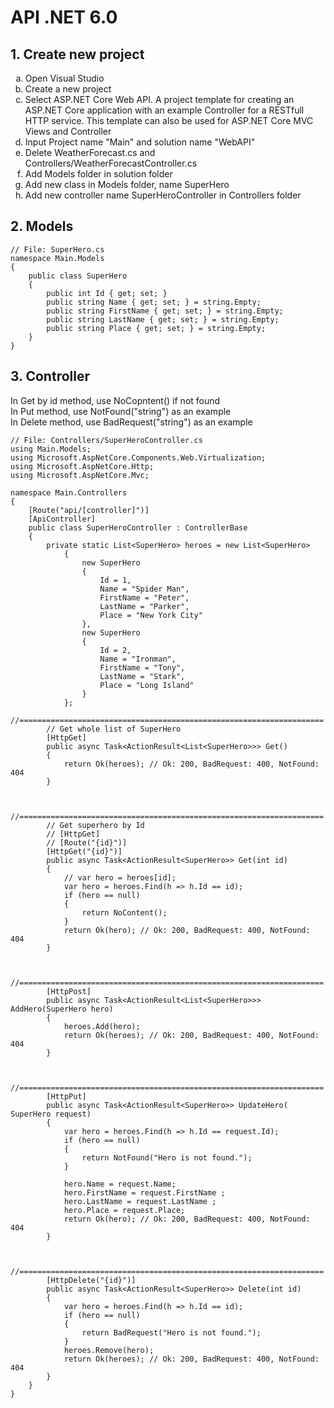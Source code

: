 # API .NET 6.0

## 1. Create new project
<ol type="a">
  <li>Open Visual Studio</li>
  <li>Create a new project</li>
  <li>Select ASP.NET Core Web API. A project template for creating an ASP.NET Core application with an example Controller for a RESTfull HTTP service. This template can also be used for ASP.NET Core MVC Views and Controller</li>
  <li>Input Project name "Main" and solution name "WebAPI"</li>
  <li>Delete WeatherForecast.cs and Controllers/WeatherForecastController.cs</li>
  <li>Add Models folder in solution folder</li>
  <li>Add new class in Models folder, name SuperHero</li>
  <li>Add new controller name SuperHeroController in Controllers folder</li>
</ol>

## 2. Models
```
// File: SuperHero.cs
namespace Main.Models
{
    public class SuperHero
    {
        public int Id { get; set; }
        public string Name { get; set; } = string.Empty;
        public string FirstName { get; set; } = string.Empty;
        public string LastName { get; set; } = string.Empty;
        public string Place { get; set; } = string.Empty;
    }
}
```
## 3. Controller
In Get by id method, use NoCopntent() if not found<br>
In Put method, use NotFound("string") as an example<br>
In Delete method, use BadRequest("string") as an example

```
// File: Controllers/SuperHeroController.cs
using Main.Models;
using Microsoft.AspNetCore.Components.Web.Virtualization;
using Microsoft.AspNetCore.Http;
using Microsoft.AspNetCore.Mvc;

namespace Main.Controllers
{
    [Route("api/[controller]")]
    [ApiController]
    public class SuperHeroController : ControllerBase
    {
        private static List<SuperHero> heroes = new List<SuperHero>
            {
                new SuperHero
                {
                    Id = 1,
                    Name = "Spider Man",
                    FirstName = "Peter",
                    LastName = "Parker",
                    Place = "New York City"
                },
                new SuperHero
                {
                    Id = 2,
                    Name = "Ironman",
                    FirstName = "Tony",
                    LastName = "Stark",
                    Place = "Long Island"
                }
            };
        //====================================================================
        // Get whole list of SuperHero
        [HttpGet]
        public async Task<ActionResult<List<SuperHero>>> Get()
        {
            return Ok(heroes); // Ok: 200, BadRequest: 400, NotFound: 404
        }


        //====================================================================
        // Get superhero by Id
        // [HttpGet]
        // [Route("{id}")]
        [HttpGet("{id}")]
        public async Task<ActionResult<SuperHero>> Get(int id)
        {
            // var hero = heroes[id];
            var hero = heroes.Find(h => h.Id == id);
            if (hero == null)
            {
                return NoContent();
            }
            return Ok(hero); // Ok: 200, BadRequest: 400, NotFound: 404
        }


        //====================================================================
        [HttpPost]
        public async Task<ActionResult<List<SuperHero>>> AddHero(SuperHero hero)
        {
            heroes.Add(hero);
            return Ok(heroes); // Ok: 200, BadRequest: 400, NotFound: 404
        }


        //====================================================================
        [HttpPut]
        public async Task<ActionResult<SuperHero>> UpdateHero( SuperHero request)
        {
            var hero = heroes.Find(h => h.Id == request.Id);
            if (hero == null)
            {
                return NotFound("Hero is not found.");
            }

            hero.Name = request.Name;
            hero.FirstName = request.FirstName ;
            hero.LastName = request.LastName ;
            hero.Place = request.Place;
            return Ok(hero); // Ok: 200, BadRequest: 400, NotFound: 404
        }


        //====================================================================
        [HttpDelete("{id}")]
        public async Task<ActionResult<SuperHero>> Delete(int id)
        {
            var hero = heroes.Find(h => h.Id == id);
            if (hero == null)
            {
                return BadRequest("Hero is not found.");
            }
            heroes.Remove(hero);
            return Ok(heroes); // Ok: 200, BadRequest: 400, NotFound: 404
        }
    }
}

```


